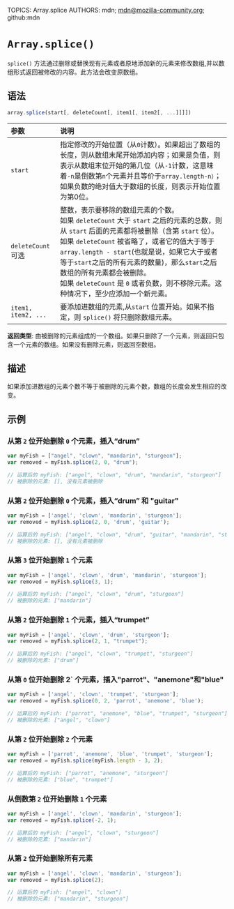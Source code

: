 TOPICS: Array.splice
AUTHORS: mdn; mdn@mozilla-community.org; github:mdn

# `Array.splice()`

`splice()` 方法通过删除或替换现有元素或者原地添加新的元素来修改数组,并以数组形式返回被修改的内容。此方法会改变原数组。

## 语法

```javascript
array.splice(start[, deleteCount[, item1[, item2[, ...]]]])
```

| 参数 | 说明 |
| :-- | :-- |
| `start` | 指定修改的开始位置（从`0`计数）。如果超出了数组的长度，则从数组末尾开始添加内容；如果是负值，则表示从数组末位开始的第几位（从`-1`计数，这意味着`-n`是倒数第`n`个元素并且等价于`array.length-n）`；如果负数的绝对值大于数组的长度，则表示开始位置为第0位。|
| `deleteCount` 可选 | 整数，表示要移除的数组元素的个数。<br>如果 `deleteCount` 大于 `start` 之后的元素的总数，则从 `start` 后面的元素都将被删除（含第 `start` 位）。<br>如果 `deleteCount` 被省略了，或者它的值大于等于`array.length - start`(也就是说，如果它大于或者等于`start`之后的所有元素的数量)，那么`start`之后数组的所有元素都会被删除。<br>如果 `deleteCount` 是 `0` 或者负数，则不移除元素。这种情况下，至少应添加一个新元素。 |
| `item1, item2, ...` | 要添加进数组的元素,从`start` 位置开始。如果不指定，则 `splice()` 将只删除数组元素。 |

**返回类型**: 由被删除的元素组成的一个数组。如果只删除了一个元素，则返回只包含一个元素的数组。如果没有删除元素，则返回空数组。

## 描述

如果添加进数组的元素个数不等于被删除的元素个数，数组的长度会发生相应的改变。

## 示例

### 从第 `2` 位开始删除 `0` 个元素，插入“drum”

```javascript
var myFish = ["angel", "clown", "mandarin", "sturgeon"];
var removed = myFish.splice(2, 0, "drum");

// 运算后的 myFish: ["angel", "clown", "drum", "mandarin", "sturgeon"]
// 被删除的元素: [], 没有元素被删除
```

### 从第 `2` 位开始删除 `0` 个元素，插入“drum” 和 "guitar"

```javascript
var myFish = ['angel', 'clown', 'mandarin', 'sturgeon'];
var removed = myFish.splice(2, 0, 'drum', 'guitar');

// 运算后的 myFish: ["angel", "clown", "drum", "guitar", "mandarin", "sturgeon"]
// 被删除的元素: [], 没有元素被删除
```

### 从第 `3` 位开始删除 `1` 个元素

```javascript
var myFish = ['angel', 'clown', 'drum', 'mandarin', 'sturgeon'];
var removed = myFish.splice(3, 1);

// 运算后的 myFish: ["angel", "clown", "drum", "sturgeon"]
// 被删除的元素: ["mandarin"]
```

### 从第 `2` 位开始删除 `1` 个元素，插入“trumpet”

```javascript
var myFish = ['angel', 'clown', 'drum', 'sturgeon'];
var removed = myFish.splice(2, 1, "trumpet");

// 运算后的 myFish: ["angel", "clown", "trumpet", "sturgeon"]
// 被删除的元素: ["drum"]
```

### 从第 `0` 位开始删除 2` 个元素，插入"parrot"、"anemone"和"blue"

```javascript
var myFish = ['angel', 'clown', 'trumpet', 'sturgeon'];
var removed = myFish.splice(0, 2, 'parrot', 'anemone', 'blue');

// 运算后的 myFish: ["parrot", "anemone", "blue", "trumpet", "sturgeon"]
// 被删除的元素: ["angel", "clown"]
```

### 从第 `2` 位开始删除 `2` 个元素

```javascript
var myFish = ['parrot', 'anemone', 'blue', 'trumpet', 'sturgeon'];
var removed = myFish.splice(myFish.length - 3, 2);

// 运算后的 myFish: ["parrot", "anemone", "sturgeon"]
// 被删除的元素: ["blue", "trumpet"]
```

### 从倒数第 `2` 位开始删除 `1` 个元素

```javascript
var myFish = ['angel', 'clown', 'mandarin', 'sturgeon'];
var removed = myFish.splice(-2, 1);

// 运算后的 myFish: ["angel", "clown", "sturgeon"]
// 被删除的元素: ["mandarin"]
```

### 从第 `2` 位开始删除所有元素

```javascript
var myFish = ['angel', 'clown', 'mandarin', 'sturgeon'];
var removed = myFish.splice(2);

// 运算后的 myFish: ["angel", "clown"]
// 被删除的元素: ["mandarin", "sturgeon"]
```

